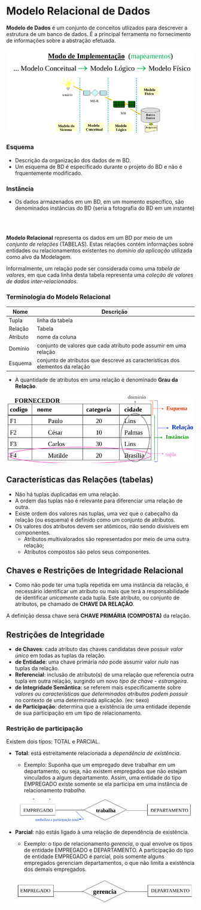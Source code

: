 # Modelo Relacional de Dados

**Modelo de Dados** é um conjunto de conceitos utlizados para descrever a estrutura de um banco de dados. É a principal ferramenta no fornecimento de informações sobre a abstração efetuada.

![modelos](./implementacao.png)

### Esquema
* Descrição da organização dos dados de m BD.
* Um esquema de BD é especificado durante o projeto do BD e não é frquentemente modificado.

### Instância
* Os dados armazenados em um BD, em um momento específico, são denominados instâncias do BD (seria a fotografia do BD em um instante)

<br><br>

**Modelo Relacional** representa os dados em um BD por meio de um *conjunto de relações* (TABELAS). Estas relações contém informações sobre entidades ou relacionamentos existentes no *domínio da aplicação* utilizada como alvo da Modelagem.

Informalmente, um relação pode ser considerada como uma *tabela de valores*, em que cada linha desta tabela representa uma *coleção de valores de dados inter-relacionados*.

### Terminologia do Modelo Relacional

| Nome | Descrição |
| - | - |
| Tupla | linha da tabela |
| Relação | Tabela |
| Atributo | nome da coluna |
| Domínio | conjunto de valores que cada atributo pode assumir em uma relação |
| Esquema | conjunto de atributos que descreve as características dos elementos da relação|

* A quantidade de atributos em uma relação é denominado **Grau da Relação**.

![fornecedor](./fornecedor.png)

## Características das Relações (tabelas)
* Não há tuplas duplicadas em uma relação.
* A ordem das tuplas não é relevante para diferenciar uma relação de outra.
* Existe ordem dos valores nas tuplas, uma vez que o cabeçalho da relação (ou esquema) é definido como um conjunto de atributos.
* Os valores dos atributos devem ser atômicos, não sendo divisíveis em componentes.
    * Atributos multivalorados são representados por
meio de uma outra relação;
    * Atributos compostos são pelos seus componentes.


## Chaves e Restrições de Integridade Relacional
* Como não pode ter uma tupla repetida em uma instância da relação, é necessário identificar um atributo ou mais que terá a responsabilidade de identificar *unicamente* cada tupla. Este atributo, ou conjunto de atributos, pe chamado de **CHAVE DA RELAÇÃO**.

A definição dessa chave será **CHAVE PRIMÁRIA (COMPOSTA)** da relação.

## Restrições de Integridade
* **de Chaves**: cada atributo das chaves candidatas deve possuir *valor único* em todas as tuplas da relação.
* **de Entidade**: uma chave primária *não* pode assumir valor *nulo* nas tuplas da relação.
* **Referencial**: inclusão de atributo(s) de uma relação que referencia outra tupla em outra relação, surgindo um novo *tipo de chave - estrangeira*.
* **de Integridade Semântica**: se referem mais especificamente sobre *valores ou características que determinados atributos podem possuir* no contexto de uma determinada aplicação. (ex: sexo)
* **de Participação**: determina que a existência de uma entidade depende de sua participação em um tipo de relacionamento.

### Restrição de participação
Existem dois tipos: TOTAL e PARCIAL.
* **Total**: está estreitamente relacionada a *dependência de existência*.
    * Exemplo: Suponha que um empregado deve trabalhar em um departamento, ou seja, não existem empregados que não estejam vinculados a algum departamento. Assim, uma entidade do tipo EMPREGADO existe somente se ela participa em uma instância de relacionamento *trabalha*.

    ![total](./total.png)

* **Parcial**: não estás ligado à uma relação de dependência de existência.
    * Exemplo: o tipo de relacionamento *gerencia*, o qual envolve os tipos de entidade EMPREGADO e DEPARTAMENTO. A participação do tipo de entidade EMPREGADO é parcial, pois somente alguns empregados gerenciam departamentos, o que não limita a existência dos demais empregados.

    ![parcial](./parcial.png)


